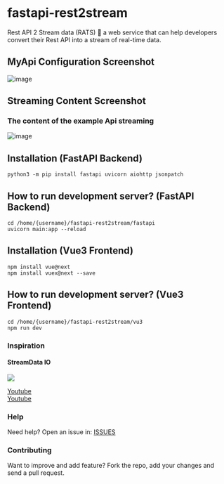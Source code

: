 # fastapi-rest2stream
Rest API 2 Stream data (RATS) 🐀  a web service that can help developers convert their Rest API into a stream of real-time data. 

## MyApi Configuration Screenshot
![image](https://user-images.githubusercontent.com/3206118/115252611-326e0180-a15e-11eb-9df8-dd78fdb435a5.png)


## Streaming Content Screenshot
### The content of the example Api streaming
![image](https://user-images.githubusercontent.com/3206118/115251792-744a7800-a15d-11eb-823c-5dc1f738e317.png)


## Installation (FastAPI Backend)
```
python3 -m pip install fastapi uvicorn aiohttp jsonpatch
```

## How to run development server? (FastAPI Backend)
```
cd /home/{username}/fastapi-rest2stream/fastapi
uvicorn main:app --reload
```

## Installation (Vue3 Frontend)
```
npm install vue@next
npm install vuex@next --save
```

## How to run development server? (Vue3 Frontend)
```
cd /home/{username}/fastapi-rest2stream/vu3
npm run dev
```

### Inspiration
#### StreamData IO

<a href="https://github.com/streamdataio" target="_blank"><img src="https://avatars.githubusercontent.com/u/5525960?s=200&v=4"></a>

[Youtube](https://www.youtube.com/watch?v=oEyZktQUvFw)<br/>
[Youtube](https://www.youtube.com/watch?v=gYJPO3vd-hs&t=12s)


### Help

Need help? Open an issue in: [ISSUES](https://github.com/josnin/fastapi-rest2stream/issues)


### Contributing
Want to improve and add feature? Fork the repo, add your changes and send a pull request.



